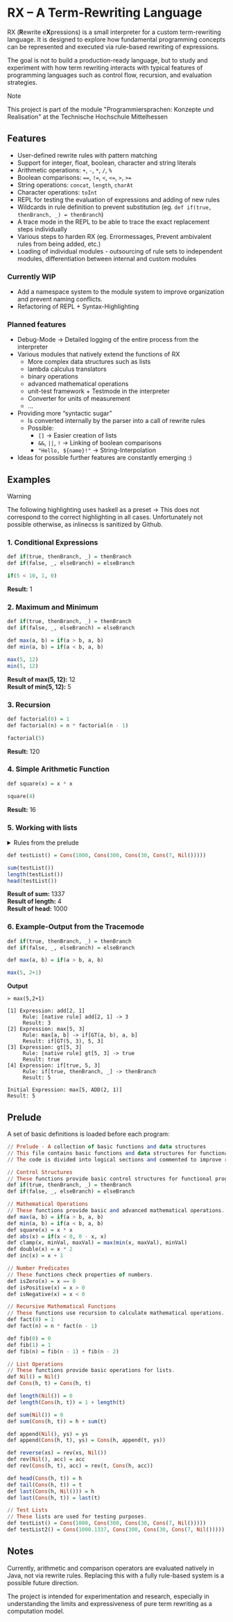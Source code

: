 # RX – A Term-Rewriting Language

RX (**R**ewrite e**X**pressions) is a small interpreter for a custom term-rewriting language. It is designed to explore how fundamental programming concepts can be represented and executed via rule-based rewriting of expressions.

The goal is not to build a production-ready language, but to study and experiment with how term rewriting interacts with typical features of programming languages such as control flow, recursion, and evaluation strategies.

> [!NOTE]  
> This project is part of the module "Programmiersprachen: Konzepte und Realisation" at the Technische Hochschule Mittelhessen

## Features

- User-defined rewrite rules with pattern matching
- Support for integer, float, boolean, character and string literals
- Arithmetic operations: `+`, `-`, `*`, `/`, `%`
- Boolean comparisons: `==`, `!=`, `<`, `<=`, `>`, `>=`
- String operations: `concat`, `length`, `charAt`
- Character operations: `toInt`
- REPL for testing the evaluation of expressions and adding of new rules
- Wildcards in rule definition to prevent substitution (eg. ``` def if(true, thenBranch, _) = thenBranch ```)
- A trace mode in the REPL to be able to trace the exact replacement steps individually
- Various steps to harden RX (eg. Errormessages, Prevent ambivalent rules from being added, etc.)
- Loading of individual modules - outsourcing of rule sets to independent modules, differentiation between internal and custom modules

### Currently WIP
- Add a namespace system to the module system to improve organization and prevent naming conflicts.
- Refactoring of REPL + Syntax-Highlighting

### Planned features
- Debug-Mode -> Detailed logging of the entire process from the interpreter
- Various modules that natively extend the functions of RX
  - More complex data structures such as lists
  - lambda calculus translators
  - binary operations
  - advanced mathematical operations
  - unit-test framework + Testmode in the interpreter
  - Converter for units of measurement
  - ...
- Providing more “syntactic sugar”
  - Is converted internally by the parser into a call of rewrite rules
  - Possible:
    - ```[]``` -> Easier creation of lists
    - ```&&```, ```||```, ```!``` -> Linking of boolean comparisons
    - ```"Hello, ${name}!"``` -> String-Interpolation
- Ideas for possible further features are constantly emerging :)

## Examples
> [!WARNING]  
> The following highlighting uses haskell as a preset -> This does not correspond to the correct highlighting in all cases. Unfortunately not possible otherwise, as inlinecss is sanitized by Github.
### 1. Conditional Expressions
```haskell
def if(true, thenBranch, _) = thenBranch
def if(false, _, elseBranch) = elseBranch

if(5 < 10, 1, 0)
```
**Result:** 1

### 2. Maximum and Minimum
```haskell
def if(true, thenBranch, _) = thenBranch
def if(false, _, elseBranch) = elseBranch

def max(a, b) = if(a > b, a, b)
def min(a, b) = if(a < b, a, b)

max(5, 12)
min(5, 12)
```
**Result of max(5, 12):** 12\
**Result of min(5, 12):** 5

### 3. Recursion
```haskell
def factorial(0) = 1
def factorial(n) = n * factorial(n - 1)

factorial(5)
```
**Result:** 120

### 4. Simple Arithmetic Function
```haskell
def square(x) = x * x

square(4)
```
**Result:** 16

### 5. Working with lists
<details>
  <summary>Rules from the prelude</summary>
    ```haskell
  
    def Nil() = Nil()
    def Cons(h, t) = Cons(h, t)
    
    def length(Nil()) = 0
    def length(Cons(h, t)) = 1 + length(t)
    
    def sum(Nil()) = 0
    def sum(Cons(h, t)) = h + sum(t)
    
    def reverse(xs) = rev(xs, Nil())
    def rev(Nil(), acc) = acc
    def rev(Cons(h, t), acc) = rev(t, Cons(h, acc))
    
    def head(Cons(h, t)) = h
    def tail(Cons(h, t)) = t
    def last(Cons(h, Nil())) = h
    def last(Cons(h, t)) = last(t)
    ```
</details>

```haskell
def testList() = Cons(1000, Cons(300, Cons(30, Cons(7, Nil()))))

sum(testList())
length(testList())
head(testList())
```
**Result of sum:** 1337\
**Result of length:** 4\
**Result of head:** 1000

### 6. Example-Output from the Tracemode
```haskell
def if(true, thenBranch, _) = thenBranch
def if(false, _, elseBranch) = elseBranch

def max(a, b) = if(a > b, a, b)

max(5, 2+1)
```
**Output**
```
> max(5,2+1)

[1] Expression: add[2, 1]
     Rule: [native rule] add[2, 1] -> 3
     Result: 3
[2] Expression: max[5, 3]
     Rule: max[a, b] -> if[GT(a, b), a, b]
     Result: if[GT(5, 3), 5, 3]
[3] Expression: gt[5, 3]
     Rule: [native rule] gt[5, 3] -> true
     Result: true
[4] Expression: if[true, 5, 3]
     Rule: if[true, thenBranch, _] -> thenBranch
     Result: 5

Initial Expression: max[5, ADD(2, 1)]
Result: 5
```


## Prelude
A set of basic definitions is loaded before each program:
```haskell
// Prelude - A collection of basic functions and data structures
// This file contains basic functions and data structures for functional programming.
// The code is divided into logical sections and commented to improve readability and maintainability.

// Control Structures
// These functions provide basic control structures for functional programming.
def if(true, thenBranch, _) = thenBranch
def if(false, _, elseBranch) = elseBranch

// Mathematical Operations
// These functions provide basic and advanced mathematical operations.
def max(a, b) = if(a > b, a, b)
def min(a, b) = if(a < b, a, b)
def square(x) = x * x
def abs(x) = if(x < 0, 0 - x, x)
def clamp(x, minVal, maxVal) = max(min(x, maxVal), minVal)
def double(x) = x * 2
def inc(x) = x + 1

// Number Predicates
// These functions check properties of numbers.
def isZero(x) = x == 0
def isPositive(x) = x > 0
def isNegative(x) = x < 0

// Recursive Mathematical Functions
// These functions use recursion to calculate mathematical operations.
def fact(0) = 1
def fact(n) = n * fact(n - 1)

def fib(0) = 0
def fib(1) = 1
def fib(n) = fib(n - 1) + fib(n - 2)

// List Operations
// These functions provide basic operations for lists.
def Nil() = Nil()
def Cons(h, t) = Cons(h, t)

def length(Nil()) = 0
def length(Cons(h, t)) = 1 + length(t)

def sum(Nil()) = 0
def sum(Cons(h, t)) = h + sum(t)

def append(Nil(), ys) = ys
def append(Cons(h, t), ys) = Cons(h, append(t, ys))

def reverse(xs) = rev(xs, Nil())
def rev(Nil(), acc) = acc
def rev(Cons(h, t), acc) = rev(t, Cons(h, acc))

def head(Cons(h, t)) = h
def tail(Cons(h, t)) = t
def last(Cons(h, Nil())) = h
def last(Cons(h, t)) = last(t)

// Test Lists
// These lists are used for testing purposes.
def testList() = Cons(1000, Cons(300, Cons(30, Cons(7, Nil()))))
def testList2() = Cons(1000.1337, Cons(300, Cons(30, Cons(7, Nil()))))
```

## Notes
Currently, arithmetic and comparison operators are evaluated natively in Java, not via rewrite rules. Replacing this with a fully rule-based system is a possible future direction.

The project is intended for experimentation and research, especially in understanding the limits and expressiveness of pure term rewriting as a computation model.
